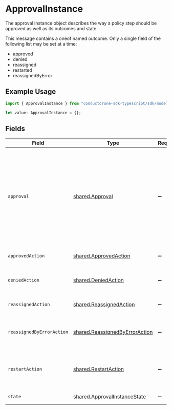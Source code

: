 # ApprovalInstance

The approval instance object describes the way a policy step should be approved as well as its outcomes and state.

This message contains a oneof named outcome. Only a single field of the following list may be set at a time:
  - approved
  - denied
  - reassigned
  - restarted
  - reassignedByError


## Example Usage

```typescript
import { ApprovalInstance } from "conductorone-sdk-typescript/sdk/models/shared";

let value: ApprovalInstance = {};
```

## Fields

| Field                                                                                                                                                                                                                                                       | Type                                                                                                                                                                                                                                                        | Required                                                                                                                                                                                                                                                    | Description                                                                                                                                                                                                                                                 |
| ----------------------------------------------------------------------------------------------------------------------------------------------------------------------------------------------------------------------------------------------------------- | ----------------------------------------------------------------------------------------------------------------------------------------------------------------------------------------------------------------------------------------------------------- | ----------------------------------------------------------------------------------------------------------------------------------------------------------------------------------------------------------------------------------------------------------- | ----------------------------------------------------------------------------------------------------------------------------------------------------------------------------------------------------------------------------------------------------------- |
| `approval`                                                                                                                                                                                                                                                  | [shared.Approval](../../../sdk/models/shared/approval.md)                                                                                                                                                                                                   | :heavy_minus_sign:                                                                                                                                                                                                                                          | The Approval message.<br/><br/>This message contains a oneof named typ. Only a single field of the following list may be set at a time:<br/>  - users<br/>  - manager<br/>  - appOwners<br/>  - group<br/>  - self<br/>  - entitlementOwners<br/>  - expression<br/>  - webhook<br/>  - resourceOwners<br/> |
| `approvedAction`                                                                                                                                                                                                                                            | [shared.ApprovedAction](../../../sdk/models/shared/approvedaction.md)                                                                                                                                                                                       | :heavy_minus_sign:                                                                                                                                                                                                                                          | The approved action indicates that the approvalinstance had an outcome of approved.                                                                                                                                                                         |
| `deniedAction`                                                                                                                                                                                                                                              | [shared.DeniedAction](../../../sdk/models/shared/deniedaction.md)                                                                                                                                                                                           | :heavy_minus_sign:                                                                                                                                                                                                                                          | The denied action indicates that the c1.api.policy.v1.ApprovalInstance had an outcome of denied.                                                                                                                                                            |
| `reassignedAction`                                                                                                                                                                                                                                          | [shared.ReassignedAction](../../../sdk/models/shared/reassignedaction.md)                                                                                                                                                                                   | :heavy_minus_sign:                                                                                                                                                                                                                                          | The ReassignedAction object describes the outcome of a policy step that has been reassigned.                                                                                                                                                                |
| `reassignedByErrorAction`                                                                                                                                                                                                                                   | [shared.ReassignedByErrorAction](../../../sdk/models/shared/reassignedbyerroraction.md)                                                                                                                                                                     | :heavy_minus_sign:                                                                                                                                                                                                                                          | The ReassignedByErrorAction object describes the outcome of a policy step that has been reassigned because it had an error provisioning.                                                                                                                    |
| `restartAction`                                                                                                                                                                                                                                             | [shared.RestartAction](../../../sdk/models/shared/restartaction.md)                                                                                                                                                                                         | :heavy_minus_sign:                                                                                                                                                                                                                                          | The restart action describes the outcome of policy steps for when the task was restarted. This can be applied to multiple steps since restart skips all pending next steps.                                                                                 |
| `state`                                                                                                                                                                                                                                                     | [shared.ApprovalInstanceState](../../../sdk/models/shared/approvalinstancestate.md)                                                                                                                                                                         | :heavy_minus_sign:                                                                                                                                                                                                                                          | The state of the approval instance                                                                                                                                                                                                                          |